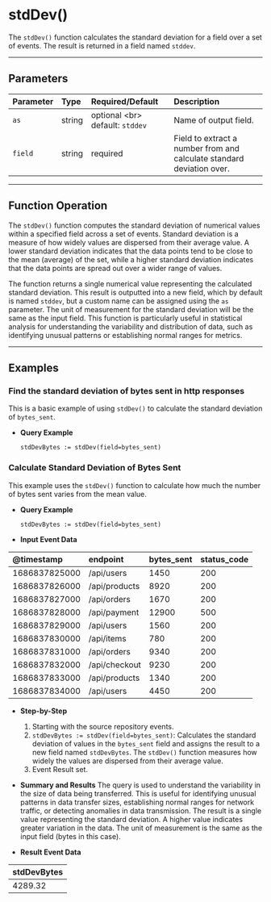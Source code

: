 # stdDev()

The `stdDev()` function calculates the standard deviation for a field over a set of events. The result is returned in a field named `stddev`.

***

## Parameters

| Parameter | Type | Required/Default | Description |
| :--- | :--- | :--- | :--- |
| `as` | string | optional \<br\> default: `stddev` | Name of output field. |
| `field` | string | required | Field to extract a number from and calculate standard deviation over. |

***

## Function Operation

The `stdDev()` function computes the standard deviation of numerical values within a specified field across a set of events. Standard deviation is a measure of how widely values are dispersed from their average value. A lower standard deviation indicates that the data points tend to be close to the mean (average) of the set, while a higher standard deviation indicates that the data points are spread out over a wider range of values.

The function returns a single numerical value representing the calculated standard deviation. This result is outputted into a new field, which by default is named `stddev`, but a custom name can be assigned using the `as` parameter. The unit of measurement for the standard deviation will be the same as the input field. This function is particularly useful in statistical analysis for understanding the variability and distribution of data, such as identifying unusual patterns or establishing normal ranges for metrics.

***

## Examples

### Find the standard deviation of bytes sent in http responses

This is a basic example of using `stdDev()` to calculate the standard deviation of `bytes_sent`.

  * **Query Example**
    ```
    stdDevBytes := stdDev(field=bytes_sent)
    ```

### Calculate Standard Deviation of Bytes Sent

This example uses the `stdDev()` function to calculate how much the number of bytes sent varies from the mean value.

  * **Query Example**

    ```
    stdDevBytes := stdDev(field=bytes_sent)
    ```

  * **Input Event Data**

| @timestamp | endpoint | bytes\_sent | status\_code |
| :--- | :--- | :--- | :--- |
| 1686837825000 | /api/users | 1450 | 200 |
| 1686837826000 | /api/products | 8920 | 200 |
| 1686837827000 | /api/orders | 1670 | 200 |
| 1686837828000 | /api/payment | 12900 | 500 |
| 1686837829000 | /api/users | 1560 | 200 |
| 1686837830000 | /api/items | 780 | 200 |
| 1686837831000 | /api/orders | 9340 | 200 |
| 1686837832000 | /api/checkout | 9230 | 200 |
| 1686837833000 | /api/products | 1340 | 200 |
| 1686837834000 | /api/users | 4450 | 200 |

  * **Step-by-Step**

    1.  Starting with the source repository events.
    2.  `stdDevBytes := stdDev(field=bytes_sent)`: Calculates the standard deviation of values in the `bytes_sent` field and assigns the result to a new field named `stdDevBytes`. The `stdDev()` function measures how widely the values are dispersed from their average value.
    3.  Event Result set.

  * **Summary and Results**
    The query is used to understand the variability in the size of data being transferred. This is useful for identifying unusual patterns in data transfer sizes, establishing normal ranges for network traffic, or detecting anomalies in data transmission. The result is a single value representing the standard deviation. A higher value indicates greater variation in the data. The unit of measurement is the same as the input field (bytes in this case).

  * **Result Event Data**

| stdDevBytes |
| :--- |
| 4289.32 |